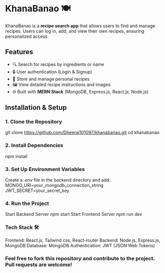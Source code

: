 # KhanaBanao 🍽️

KhanaBanao is a **recipe search app** that allows users to find and manage recipes. Users can log in, add, and view their own recipes, ensuring personalized access.

## Features
- 🔍 Search for recipes by ingredients or name
- 🔒 User authentication (Login & Signup)
- 📜 Store and manage personal recipes
- 🖼️ View detailed recipe instructions and images
- 🌐 Built with **MERN Stack** (MongoDB, Express.js, React.js, Node.js)

## Installation & Setup

### 1. Clone the Repository  
git clone https://github.com/Dheeraj101097/khanabanao.git
cd khanabanao
### 2. Install Dependencies
npm install

### 3. Set Up Environment Variables
Create a .env file in the backend directory and add:
MONGO_URI=your_mongodb_connection_string
JWT_SECRET=your_secret_key
### 4. Run the Project
Start Backend Server
npm start
Start Frontend Server
npm run dev
### Tech Stack 🛠️
Frontend: React.js, Tailwind css, React-router
Backend: Node.js, Express.js, MongoDB
Database: MongoDB
Authentication: JWT (JSON Web Tokens)
### Feel free to fork this repository and contribute to the project. Pull requests are welcome!

<!-- https://khanabanao-backendr.onrender.com -->
